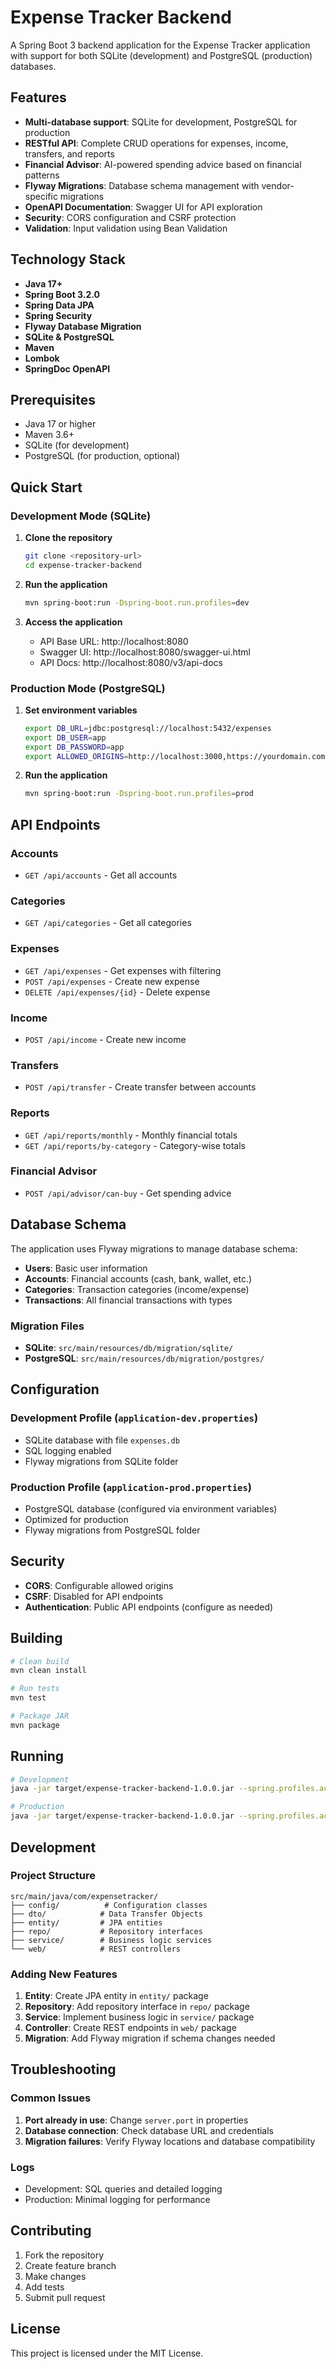 # Expense Tracker Backend

A Spring Boot 3 backend application for the Expense Tracker application with support for both SQLite (development) and PostgreSQL (production) databases.

## Features

- **Multi-database support**: SQLite for development, PostgreSQL for production
- **RESTful API**: Complete CRUD operations for expenses, income, transfers, and reports
- **Financial Advisor**: AI-powered spending advice based on financial patterns
- **Flyway Migrations**: Database schema management with vendor-specific migrations
- **OpenAPI Documentation**: Swagger UI for API exploration
- **Security**: CORS configuration and CSRF protection
- **Validation**: Input validation using Bean Validation

## Technology Stack

- **Java 17+**
- **Spring Boot 3.2.0**
- **Spring Data JPA**
- **Spring Security**
- **Flyway Database Migration**
- **SQLite & PostgreSQL**
- **Maven**
- **Lombok**
- **SpringDoc OpenAPI**

## Prerequisites

- Java 17 or higher
- Maven 3.6+
- SQLite (for development)
- PostgreSQL (for production, optional)

## Quick Start

### Development Mode (SQLite)

1. **Clone the repository**
   ```bash
   git clone <repository-url>
   cd expense-tracker-backend
   ```

2. **Run the application**
   ```bash
   mvn spring-boot:run -Dspring-boot.run.profiles=dev
   ```

3. **Access the application**
   - API Base URL: http://localhost:8080
   - Swagger UI: http://localhost:8080/swagger-ui.html
   - API Docs: http://localhost:8080/v3/api-docs

### Production Mode (PostgreSQL)

1. **Set environment variables**
   ```bash
   export DB_URL=jdbc:postgresql://localhost:5432/expenses
   export DB_USER=app
   export DB_PASSWORD=app
   export ALLOWED_ORIGINS=http://localhost:3000,https://yourdomain.com
   ```

2. **Run the application**
   ```bash
   mvn spring-boot:run -Dspring-boot.run.profiles=prod
   ```

## API Endpoints

### Accounts
- `GET /api/accounts` - Get all accounts

### Categories
- `GET /api/categories` - Get all categories

### Expenses
- `GET /api/expenses` - Get expenses with filtering
- `POST /api/expenses` - Create new expense
- `DELETE /api/expenses/{id}` - Delete expense

### Income
- `POST /api/income` - Create new income

### Transfers
- `POST /api/transfer` - Create transfer between accounts

### Reports
- `GET /api/reports/monthly` - Monthly financial totals
- `GET /api/reports/by-category` - Category-wise totals

### Financial Advisor
- `POST /api/advisor/can-buy` - Get spending advice

## Database Schema

The application uses Flyway migrations to manage database schema:

- **Users**: Basic user information
- **Accounts**: Financial accounts (cash, bank, wallet, etc.)
- **Categories**: Transaction categories (income/expense)
- **Transactions**: All financial transactions with types

### Migration Files

- **SQLite**: `src/main/resources/db/migration/sqlite/`
- **PostgreSQL**: `src/main/resources/db/migration/postgres/`

## Configuration

### Development Profile (`application-dev.properties`)
- SQLite database with file `expenses.db`
- SQL logging enabled
- Flyway migrations from SQLite folder

### Production Profile (`application-prod.properties`)
- PostgreSQL database (configured via environment variables)
- Optimized for production
- Flyway migrations from PostgreSQL folder

## Security

- **CORS**: Configurable allowed origins
- **CSRF**: Disabled for API endpoints
- **Authentication**: Public API endpoints (configure as needed)

## Building

```bash
# Clean build
mvn clean install

# Run tests
mvn test

# Package JAR
mvn package
```

## Running

```bash
# Development
java -jar target/expense-tracker-backend-1.0.0.jar --spring.profiles.active=dev

# Production
java -jar target/expense-tracker-backend-1.0.0.jar --spring.profiles.active=prod
```

## Development

### Project Structure
```
src/main/java/com/expensetracker/
├── config/          # Configuration classes
├── dto/            # Data Transfer Objects
├── entity/         # JPA entities
├── repo/           # Repository interfaces
├── service/        # Business logic services
└── web/            # REST controllers
```

### Adding New Features

1. **Entity**: Create JPA entity in `entity/` package
2. **Repository**: Add repository interface in `repo/` package
3. **Service**: Implement business logic in `service/` package
4. **Controller**: Create REST endpoints in `web/` package
5. **Migration**: Add Flyway migration if schema changes needed

## Troubleshooting

### Common Issues

1. **Port already in use**: Change `server.port` in properties
2. **Database connection**: Check database URL and credentials
3. **Migration failures**: Verify Flyway locations and database compatibility

### Logs

- Development: SQL queries and detailed logging
- Production: Minimal logging for performance

## Contributing

1. Fork the repository
2. Create feature branch
3. Make changes
4. Add tests
5. Submit pull request

## License

This project is licensed under the MIT License.
